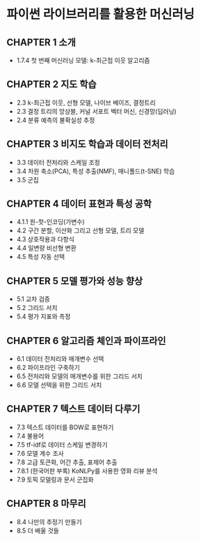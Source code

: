﻿# 파이썬 라이브러리를 활용한 머신러닝

## CHAPTER 1 소개
- 1.7.4 첫 번째 머신러닝 모델: k-최근접 이웃 알고리즘

## CHAPTER 2 지도 학습
- 2.3 k-최근접 이웃, 선형 모델, 나이브 베이즈, 결정트리
- 2.3 결정 트리의 앙상블, 커널 서포트 벡터 머신, 신경망(딥러닝)
- 2.4 분류 예측의 불확실성 추정

## CHAPTER 3 비지도 학습과 데이터 전처리
- 3.3 데이터 전처리와 스케일 조정
- 3.4 차원 축소(PCA), 특성 추출(NMF), 매니폴드(t-SNE) 학습
- 3.5 군집

## CHAPTER 4 데이터 표현과 특성 공학
- 4.1.1 원-핫-인코딩(가변수)
- 4.2 구간 분할, 이산화 그리고 선형 모델, 트리 모델 
- 4.3 상호작용과 다항식
- 4.4 일변량 비선형 변환
- 4.5 특성 자동 선택

## CHAPTER 5 모델 평가와 성능 향상
- 5.1 교차 검증
- 5.2 그리드 서치
- 5.4 평가 지표와 측정

## CHAPTER 6 알고리즘 체인과 파이프라인
- 6.1 데이터 전처리와 매개변수 선택
- 6.2 파이프라인 구축하기
- 6.5 전처리와 모델의 매개변수를 위한 그리드 서치
- 6.6 모델 선택을 위한 그리드 서치

## CHAPTER 7 텍스트 데이터 다루기
- 7.3 텍스트 데이터를 BOW로 표현하기
- 7.4 불용어
- 7.5 tf-idf로 데이터 스케일 변경하기
- 7.6 모델 계수 조사
- 7.8 고급 토큰화, 어간 추출, 표제어 추출
- 7.8.1 (한국어판 부록) KoNLPy를 사용한 영화 리뷰 분석
- 7.9 토픽 모델링과 문서 군집화

## CHAPTER 8 마무리
- 8.4 나만의 추정기 만들기
- 8.5 더 배울 것들
